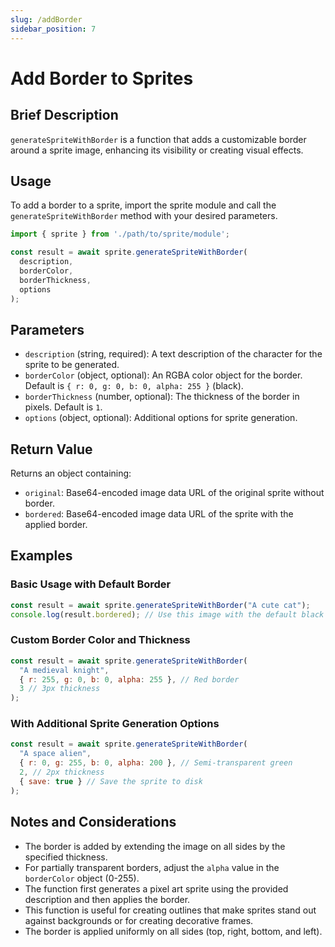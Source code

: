 ```yaml
---
slug: /addBorder
sidebar_position: 7
---
```


# Add Border to Sprites

## Brief Description
`generateSpriteWithBorder` is a function that adds a customizable border around a sprite image, enhancing its visibility or creating visual effects.

## Usage
To add a border to a sprite, import the sprite module and call the `generateSpriteWithBorder` method with your desired parameters.

```javascript
import { sprite } from './path/to/sprite/module';

const result = await sprite.generateSpriteWithBorder(
  description, 
  borderColor, 
  borderThickness, 
  options
);
```

## Parameters
- `description` (string, required): A text description of the character for the sprite to be generated.
- `borderColor` (object, optional): An RGBA color object for the border. Default is `{ r: 0, g: 0, b: 0, alpha: 255 }` (black).
- `borderThickness` (number, optional): The thickness of the border in pixels. Default is `1`.
- `options` (object, optional): Additional options for sprite generation.

## Return Value
Returns an object containing:
- `original`: Base64-encoded image data URL of the original sprite without border.
- `bordered`: Base64-encoded image data URL of the sprite with the applied border.

## Examples

### Basic Usage with Default Border
```javascript
const result = await sprite.generateSpriteWithBorder("A cute cat");
console.log(result.bordered); // Use this image with the default black border
```

### Custom Border Color and Thickness
```javascript
const result = await sprite.generateSpriteWithBorder(
  "A medieval knight",
  { r: 255, g: 0, b: 0, alpha: 255 }, // Red border
  3 // 3px thickness
);
```

### With Additional Sprite Generation Options
```javascript
const result = await sprite.generateSpriteWithBorder(
  "A space alien",
  { r: 0, g: 255, b: 0, alpha: 200 }, // Semi-transparent green
  2, // 2px thickness
  { save: true } // Save the sprite to disk
);
```

## Notes and Considerations
- The border is added by extending the image on all sides by the specified thickness.
- For partially transparent borders, adjust the `alpha` value in the `borderColor` object (0-255).
- The function first generates a pixel art sprite using the provided description and then applies the border.
- This function is useful for creating outlines that make sprites stand out against backgrounds or for creating decorative frames.
- The border is applied uniformly on all sides (top, right, bottom, and left).
